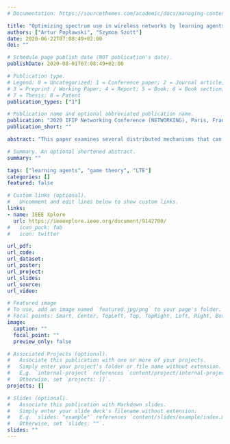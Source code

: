 ```yaml
---
# Documentation: https://sourcethemes.com/academic/docs/managing-content/

title: "Optimizing spectrum use in wireless networks by learning agents"
authors: ["Artur Popławski", "Szymon Szott"]
date: 2020-06-22T07:08:49+02:00
doi: ""

# Schedule page publish date (NOT publication's date).
publishDate: 2020-08-01T07:08:49+02:00

# Publication type.
# Legend: 0 = Uncategorized; 1 = Conference paper; 2 = Journal article;
# 3 = Preprint / Working Paper; 4 = Report; 5 = Book; 6 = Book section;
# 7 = Thesis; 8 = Patent
publication_types: ["1"]

# Publication name and optional abbreviated publication name.
publication: "2020 IFIP Networking Conference (NETWORKING), Paris, France, 2020"
publication_short: ""

abstract: "This paper examines several distributed mechanisms that can be used in wireless networks consisting of base stations transmitting onto a population of receivers. The overall goal of the algorithms is to optimize a global measure: the sum of capacities of the channels formed between transmitters and receivers in the presence of interference. We introduce a mathematical model of the operation of an OFDM-based wireless network and on this premise we pose the problem of interference in a game theoretic setting. We propose a simple but expressive way of modeling “smart devices” as learning and executing agents and introduce three types of such agents. This part of the work is carried out in the scope of the multi-armed bandit framework. One of the three algorithms we propose is well known and widely studied and two others are new variants of known algorithms seemingly not yet studied. By numerical simulations we show that these mechanisms improve network performance in the considered model. We offer some basic heuristic explanations of this improvement and identify future work."

# Summary. An optional shortened abstract.
summary: ""

tags: ["learning agents", "game theory", "LTE"]
categories: []
featured: false

# Custom links (optional).
#   Uncomment and edit lines below to show custom links.
links:
- name: IEEE Xplore
  url: https://ieeexplore.ieee.org/document/9142700/
#   icon_pack: fab
#   icon: twitter

url_pdf:
url_code:
url_dataset:
url_poster:
url_project:
url_slides:
url_source:
url_video:

# Featured image
# To use, add an image named `featured.jpg/png` to your page's folder. 
# Focal points: Smart, Center, TopLeft, Top, TopRight, Left, Right, BottomLeft, Bottom, BottomRight.
image:
  caption: ""
  focal_point: ""
  preview_only: false

# Associated Projects (optional).
#   Associate this publication with one or more of your projects.
#   Simply enter your project's folder or file name without extension.
#   E.g. `internal-project` references `content/project/internal-project/index.md`.
#   Otherwise, set `projects: []`.
projects: []

# Slides (optional).
#   Associate this publication with Markdown slides.
#   Simply enter your slide deck's filename without extension.
#   E.g. `slides: "example"` references `content/slides/example/index.md`.
#   Otherwise, set `slides: ""`.
slides: ""
---
```

